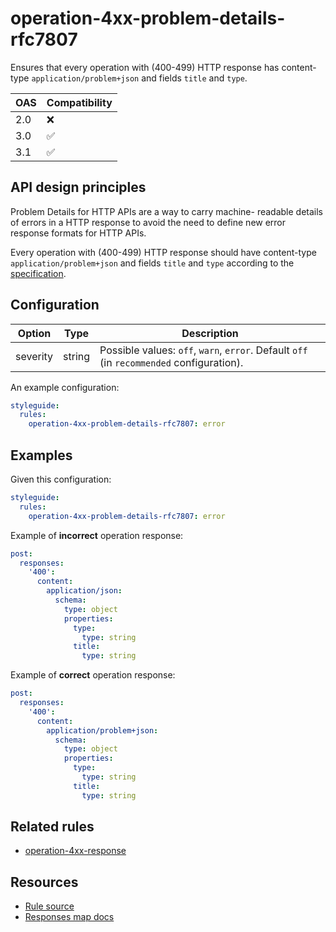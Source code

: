 # operation-4xx-problem-details-rfc7807

Ensures that every operation with (400-499) HTTP response has content-type `application/problem+json` and fields `title` and `type`.

| OAS | Compatibility |
| --- | ------------- |
| 2.0 | ❌            |
| 3.0 | ✅            |
| 3.1 | ✅            |

## API design principles

Problem Details for HTTP APIs are a way to carry machine-
readable details of errors in a HTTP response to avoid the need to
define new error response formats for HTTP APIs.

Every operation with (400-499) HTTP response should have content-type `application/problem+json` and fields `title` and `type` according to the [specification](https://datatracker.ietf.org/doc/html/rfc7807).

## Configuration

| Option   | Type   | Description                                                                              |
| -------- | ------ | ---------------------------------------------------------------------------------------- |
| severity | string | Possible values: `off`, `warn`, `error`. Default `off` (in `recommended` configuration). |

An example configuration:

```yaml
styleguide:
  rules:
    operation-4xx-problem-details-rfc7807: error
```

## Examples

Given this configuration:

```yaml
styleguide:
  rules:
    operation-4xx-problem-details-rfc7807: error
```

Example of **incorrect** operation response:

```yaml
post:
  responses:
    '400':
      content:
        application/json:
          schema:
            type: object
            properties:
              type:
                type: string
              title:
                type: string
```

Example of **correct** operation response:

```yaml
post:
  responses:
    '400':
      content:
        application/problem+json:
          schema:
            type: object
            properties:
              type:
                type: string
              title:
                type: string
```

## Related rules

- [operation-4xx-response](./operation-4xx-response.md)

## Resources

- [Rule source](https://github.com/Redocly/redocly-cli/blob/master/packages/core/src/rules/common/operation-4xx-response.ts)
- [Responses map docs](https://redocly.com/docs/openapi-visual-reference/responses/)
